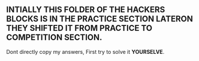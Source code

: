 ## INTIALLY THIS FOLDER OF THE HACKERS BLOCKS IS IN THE PRACTICE SECTION LATERON THEY SHIFTED IT FROM PRACTICE TO COMPETITION SECTION.

Dont directly copy my answers, First try to solve it <b>YOURSELVE</b>.
